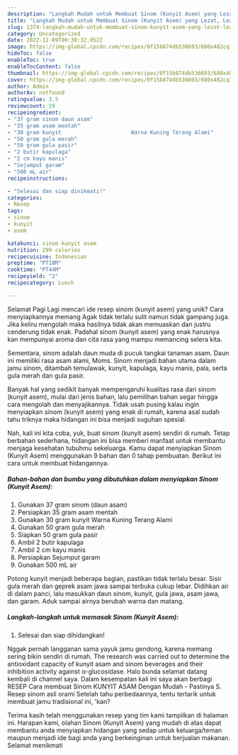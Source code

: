 ```yaml
---
description: "Langkah Mudah untuk Membuat Sinom (Kunyit Asem) yang Lezat, Lezat"
title: "Langkah Mudah untuk Membuat Sinom (Kunyit Asem) yang Lezat, Lezat"
slug: 1374-langkah-mudah-untuk-membuat-sinom-kunyit-asem-yang-lezat-lezat
category: Uncategorized
date: 2022-12-09T00:38:32.052Z
image: https://img-global.cpcdn.com/recipes/0f15b874db536693/680x482cq70/sinom-kunyit-asem-foto-resep-utama.jpg
hideToc: false
enableToc: true
enableTocContent: false
thumbnail: https://img-global.cpcdn.com/recipes/0f15b874db536693/680x482cq70/sinom-kunyit-asem-foto-resep-utama.jpg
cover: https://img-global.cpcdn.com/recipes/0f15b874db536693/680x482cq70/sinom-kunyit-asem-foto-resep-utama.jpg
author: Admin
authorAv: notfound
ratingvalue: 3.5
reviewcount: 19
recipeingredient:
- "37 gram sinom daun asam"
- "35 gram asam mentah"
- "30 gram kunyit                      Warna Kuning Terang Alami"
- "50 gram gula merah"
- "50 gram gula pasir"
- "2 butir kapulaga"
- "2 cm kayu manis"
- "Sejumput garam"
- "500 mL air"
recipeinstructions:

- "Selesai dan siap dinikmati!"
categories:
- Resep
tags:
- sinom
- kunyit
- asem

katakunci: sinom kunyit asem 
nutrition: 299 calories
recipecuisine: Indonesian
preptime: "PT18M"
cooktime: "PT44M"
recipeyield: "2"
recipecategory: Lunch

---
```



Selamat Pagi Lagi mencari ide resep sinom (kunyit asem) yang unik? Cara menyiapkannya memang Agak tidak terlalu sulit namun tidak gampang juga. Jika keliru mengolah maka hasilnya tidak akan memuaskan dan justru cenderung tidak enak. Padahal sinom (kunyit asem) yang enak harusnya kan mempunyai aroma dan cita rasa yang mampu memancing selera kita.


Sementara, sinom adalah daun muda di pucuk tangkai tanaman asam. Daun ini memiliki rasa asam alami, Moms. Sinom menjadi bahan utama dalam jamu sinom, ditambah temulawak, kunyit, kapulaga, kayu manis, pala, serta gula merah dan gula pasir.

Banyak hal yang sedikit banyak mempengaruhi kualitas rasa dari sinom (kunyit asem), mulai dari jenis bahan, lalu pemilihan bahan segar hingga cara mengolah dan menyajikannya. Tidak usah pusing kalau ingin menyiapkan sinom (kunyit asem) yang enak di rumah, karena asal sudah tahu triknya maka hidangan ini bisa menjadi suguhan spesial.


Nah, kali ini kita coba, yuk, buat sinom (kunyit asem) sendiri di rumah. Tetap berbahan sederhana, hidangan ini bisa memberi manfaat untuk membantu menjaga kesehatan tubuhmu sekeluarga. Kamu dapat menyiapkan Sinom (Kunyit Asem) menggunakan 9 bahan dan 0 tahap pembuatan. Berikut ini cara untuk membuat hidangannya.

<!--inarticleads1-->

##### Bahan-bahan dan bumbu yang dibutuhkan dalam menyiapkan Sinom (Kunyit Asem):

1. Gunakan 37 gram sinom (daun asam)
1. Persiapkan 35 gram asam mentah
1. Gunakan 30 gram kunyit                      Warna Kuning Terang Alami
1. Gunakan 50 gram gula merah
1. Siapkan 50 gram gula pasir
1. Ambil 2 butir kapulaga
1. Ambil 2 cm kayu manis
1. Persiapkan Sejumput garam
1. Gunakan 500 mL air


Potong kunyit menjadi beberapa bagian, pastikan tidak terlalu besar. Sisir gula merah dan geprek asam jawa sampai terbuka cukup lebar. Didihkan air di dalam panci, lalu masukkan daun sinom, kunyit, gula jawa, asam jawa, dan garam. Aduk sampai airnya berubah warna dan matang. 

<!--inarticleads2-->

##### Langkah-langkah untuk memasak Sinom (Kunyit Asem):


1. Selesai dan siap dihidangkan!

Nggak pernah langganan sama yayuk jamu gendong, karena memang sering bikin sendiri di rumah. The research was carried out to determine the antioxidant capacity of kunyit asam and sinom beverages and their inhibition activity against α-glucosidase. Halo bunda selamat datang kembali di channel saya. Dalam kesempatan kali ini saya akan berbagi RESEP Cara membuat Sinom KUNYIT ASAM Dengan Mudah - Pastinya S. Resep sinom asli orami Setelah tahu perbedaannya, tentu tertarik untuk membuat jamu tradisional ini, &#39;kan? 

Terima kasih telah menggunakan resep yang tim kami tampilkan di halaman ini. Harapan kami, olahan Sinom (Kunyit Asem) yang mudah di atas dapat membantu anda menyiapkan hidangan yang sedap untuk keluarga/teman maupun menjadi ide bagi anda yang berkeinginan untuk berjualan makanan. Selamat menikmati
